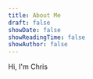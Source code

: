 ```yaml
---
title: About Me
draft: false
showDate: false
showReadingTime: false
showAuthor: false
---
```


Hi, I'm Chris